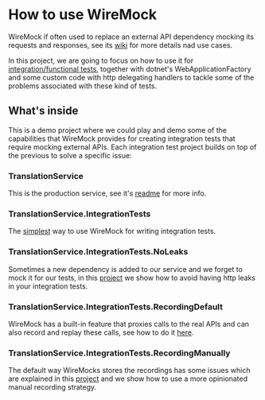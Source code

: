 ﻿# How to use WireMock

WireMock if often used to replace an external API dependency mocking its requests and responses, see its [wiki](https://github.com/WireMock-Net/WireMock.Net/wiki/What-Is-WireMock.Net) for more details nad use cases. 

In this project, we are going to focus on how to use it for [integration/functional tests](https://learn.microsoft.com/en-us/aspnet/core/test/integration-tests?view=aspnetcore-8.0), together with dotnet's WebApplicationFactory and some custom code with http delegating handlers to tackle some of the problems associated with these kind of tests.

## What's inside

This is a demo project where we could play and demo some of the capabilities that WireMock provides for creating integration tests that require mocking external APIs. Each integration test project builds on top of the previous to solve a specific issue:

### TranslationService
This is the production service, see it's [readme](src/TranslationService/Readme.md) for more info.

### TranslationService.IntegrationTests
The [simplest](tests/TranslationService.IntegrationTests/Readme.md) way to use WireMock for writing integration tests.

### TranslationService.IntegrationTests.NoLeaks
Sometimes a new dependency is added to our service and we forget to mock it for our tests, in this [project](tests/TranslationService.IntegrationTests.NoLeaks/Readme.md) we show how to avoid having http leaks in your integration tests.

### TranslationService.IntegrationTests.RecordingDefault
WireMock has a built-in feature that proxies calls to the real APIs and can also record and replay these calls, see how to do it [here](tests/TranslationService.IntegrationTests.RecordingDefault/Readme.md).

### TranslationService.IntegrationTests.RecordingManually
The default way WireMocks stores the recordings has some issues which are explained in this [project](tests/TranslationService.IntegrationTests.RecordingManually/Readme.md) and we show how to use a more opinionated manual recording strategy.